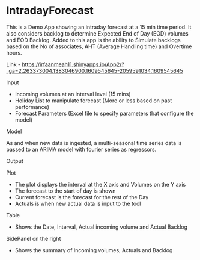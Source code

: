 # IntradayForecast

This is a Demo App showing an intraday forecast at a 15 min time period. It also considers backlog to determine Expected End of Day (EOD) volumes and EOD Backlog. 
Added to this app is the ability to Simulate backlogs based on the No of associates, AHT (Average Handling time) and Overtime hours.

Link - https://irfaanmeah11.shinyapps.io/App2/?_ga=2.263373004.1383046900.1609545645-2059591034.1609545645

Input

* Incoming volumes at an interval level (15 mins)
* Holiday List to manipulate forecast (More or less based on past performance)
* Forecast Parameters (Excel file to specify parameters that configure the model)

Model

As and when new data is ingested, a multi-seasonal time series data is passed to an ARIMA model with fourier series as regressors.

Output

Plot
* The plot displays the interval at the X axis and Volumes on the Y axis
* The forecast to the start of day is shown
* Current forecast is the forecast for the rest of the Day
* Actuals is when new actual data is input to the tool

Table
* Shows the Date, Interval, Actual incoming volume and Actual Backlog 

SidePanel on the right
* Shows the summary of Incoming volumes, Actuals and Backlog
